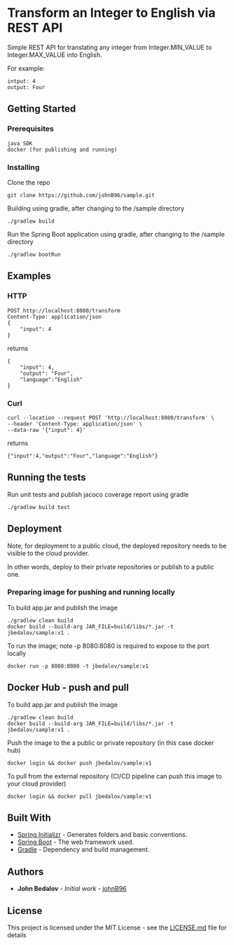# Transform an Integer to English via REST API

Simple REST API for translating any integer from Integer.MIN_VALUE to Integer.MAX_VALUE into English.

For example:

```
intput: 4
output: Four
```

## Getting Started

### Prerequisites

```
java SDK
docker (for publishing and running)
```

### Installing

Clone the repo

```
git clone https://github.com/johnB96/sample.git
```

Building using gradle, after changing to the /sample directory

```
./gradlew build
```

Run the Spring Boot application using gradle, after changing to the /sample directory

```
./gradlew bootRun
```

## Examples

### HTTP

```
POST http://localhost:8080/transform
Content-Type: application/json
{
    "input": 4
}
```

returns
```
{
    "input": 4,
    "output": "Four",
    "language":"English"
}
```

### Curl

```
curl --location --request POST 'http://localhost:8080/transform' \
--header 'Content-Type: application/json' \
--data-raw '{"input": 4}'
```

returns
```
{"input":4,"output":"Four","language":"English"}
```

## Running the tests

Run unit tests and publish jacoco coverage report using gradle
```
./gradlew build test
```

## Deployment

Note, for deployment to a public cloud, the deployed repository needs to be visible to the cloud provider.

In other words, deploy to their private repositories or publish to a public one.

### Preparing image for pushing and running locally

To build app.jar and publish the image
```
./gradlew clean build
docker build --build-arg JAR_FILE=build/libs/*.jar -t jbedalov/sample:v1 .
```

To run the image; note -p 8080:8080 is required to expose to the port locally
```
docker run -p 8080:8080 -t jbedalov/sample:v1
```

## Docker Hub - push and pull

To build app.jar and publish the image
```
./gradlew clean build
docker build --build-arg JAR_FILE=build/libs/*.jar -t jbedalov/sample:v1 .
```

Push the image to the a public or private repository (in this case docker hub)
```
docker login && docker push jbedalov/sample:v1
```

To pull from the external repository (CI/CD pipeline can push this image to your cloud provider)
```
docker login && docker pull jbedalov/sample:v1
```

## Built With

* [Spring Initializr](https://start.spring.io/) - Generates folders and basic conventions.
* [Spring Boot](https://spring.io/projects/spring-boot) - The web framework used.
* [Gradle](https://gradle.org/) - Dependency and build management.

## Authors

* **John Bedalov** - *Initial work* - [johnB96](https://github.com/johnB96)

## License

This project is licensed under the MIT License - see the [LICENSE.md](LICENSE.md) file for details

